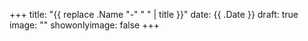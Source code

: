 +++
title: "{{ replace .Name "-" " " | title }}"
date: {{ .Date }}
draft: true
image: ""
showonlyimage: false
+++